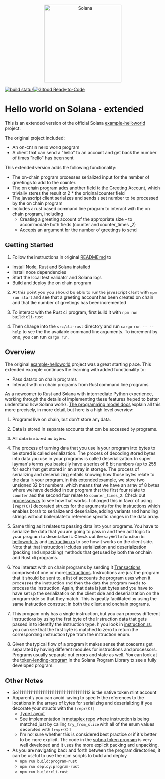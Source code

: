 <p align="center">
  <a href="https://solana.com">
    <img alt="Solana" src="https://i.imgur.com/uBVzyX3.png" width="250" />
  </a>
</p>

[![build status](https://github.com/CalebEverett/example-helloworld/actions/workflows/main.yml/badge.svg)](https://github.com/CalebEverett/example-helloworld/actions/workflows/main.yml)[![Gitpod
Ready-to-Code](https://img.shields.io/badge/Gitpod-Ready--to--Code-blue?logo=gitpod)](https://gitpod.io/#https://github.com/CalebEverett/example-helloworld)


# Hello world on Solana - extended

This is an extended version of the official Solana [example-helloworld](https://github.com/solana-labs/example-helloworld) project.

The original project included:

* An on-chain hello world program
* A client that can send a "hello" to an account and get back the number of
  times "hello" has been sent

This extended version adds the following functionality:

* The on-chain program processes serialized input for the number of greetings to
  add to the counter.
* The on chain program adds another field to the Greeting Account, which trivially
  stores the result of 2 * the original counter field
* The javascript client serializes and sends a set number to be processed by the on
  chain program
* Includes a rust based command line program to interact with the on chain program, including
  * Creating a greeting account of the appropriate size - to accommodate both fields (counter and counter_times _2)
  * Accepts an argument for the number of greetings to send

## Getting Started

1. Follow the instructions in original [README.md](README_original.md) to

  * Install Node, Rust and Solana installed
  * Install node dependencies
  * Start the local test validator and Solana logs
  * Build and deploy the on chain program
  
2. At this point you you should be able to run the javascript client with `npm run start` and
    see that a greeting account has been created on chain and that the number of greetings 
    has been incremented

3. To interact with the Rust cli program, first build it with `npm run build:cli-rust`

4. Then change into the `src/cli-rust` directory and run `cargo run -- --help` to see the
    the available command line arguments. To increment by one, you can run `cargo run`.


## Overview

The original [example-helloworld](https://github.com/solana-labs/example-helloworld) project was a great
starting place. This extended example continues the learning with added functionality to:

* Pass data to on chain programs
* Interact with on chain programs from Rust command line programs

As a newcomer to Rust and Solana with intermediate Python experience, working through the details of implementing these features helped to better understand how Solana works. [The programming model docs](https://docs.solana.com/developing/programming-model/overview) explain all this more precisely, in more detail, but here is a high level overview.

1. Programs live on chain, but don't store any data.

2. Data is stored in separate accounts that can be accessed by programs.

3. All data is stored as bytes.

4. The process of turning data that you use in your program into bytes to be
  stored is called serialization. The process of decoding stored bytes into
  data you use in your programs is called deserialization. In super layman's terms
  you basically have a series of 8 bit numbers (up to 255 for each) that get stored in an
  array in storage. The process of serializing and deserializing entails knowing how those bytes
  relate to the data in your program. In this extended example, we store two unsigned 32 bit numbers, which means that we have an array of 8 bytes where we have decided in our program that the first four
  relate to `counter` and the second four relate to `counter_times_2`. Check out [processors.rs](src/program-rust/src/processor.rs) to see how that works. I changed this in favor of using `[repr(C)]` decorated structs for the arguments for the instructions which enables borsh to serialize and deserialize, adding variants and handling strings without boilerplate to reference specific ranges in the data array.

5. Same thing as it relates to passing data into your programs. You have to serialize the data that
  you are going to pass in and then add logic to your program to deserialize it. Check out the `sayHello` function in [helloworld.ts](src/client/hello_world.ts) and [instruction.rs](src/program-rust/src/instruction.rs) to see how it works on the client side. Note that that instruction includes serialization and deserialization (packing and unpacking) methods that get used by both the onchain and Rust cli programs.

6. You interact with on chain programs by sending it [Transactions](src/program-rust/src/instruction.rs), comprised of one or more [Instructions](https://docs.rs/solana-program/1.8.0/solana_program/instruction/struct.Instruction.html). Instructions are just the program that it should be sent to, a list of accounts the program uses when it processes the instruction and then the data the program needs to process the instruction. Again, that data is just bytes and you have to have set up the serialization on the client side and deserialization on the program side so that they match. This is greatly facilitated by using the same Instruction construct in both the client and onchain programs.

7. This program only has a single instruction, but you can process different instructions by using the first byte of the Instruction data that gets passed in to identify the instruction type. If you look in [instruction.rs](src/program-rust/src/instruction.rs), you can see that the first
byte is matched to zero to return the corresponding instruction type from the instruction enum.

8. Given the typical flow of a program it makes sense that concerns get separated by having different modules for instructions and processors. Programs usually separate out errors and state as well. You can look at the [token-lending-program](https://github.com/solana-labs/solana-program-library/tree/master/token-lending/program/src) in the Solana Program Library to see a fully developed program.


## Other Notes
* So11111111111111111111111111111111111111112 is the native token mint account
* Apparently you can avoid having to specify the references to the locations in the arrays of bytes for serializing and deserializing if you decorate your structs with the `[repr(C)]`
  * [Type Layout](https://doc.rust-lang.org/stable/reference/type-layout.html)
  * See implementation in [metaplex repo](https://github.com/metaplex-foundation/metaplex/blob/f6e6a7b7767f18824950326fba20b59872f2a2e2/rust/token-metadata/program/src/processor.rs#L45) where instruction is being matched just by calling `try_from_slice` with all of the enum values decorated with `[repr(C)]`
  * I'm not sure whether this is considered best practice or if it's better to be more explicit. The code in the [solana token program](https://github.com/solana-labs/solana-program-library/blob/4a45f4a896d4a9616f1a646e44d81c7eb1851b03/token/program/src/processor.rs#L730) is very well developed and it uses the more explicit packing and unpacking.
* As you are navigating back and forth between the program directories, it can be useful to use the npm scripts to build and deploy
  * `npm run build:program-rust`
  * `npm run deploy:program-rust`
  * `npm run build:cli-rust`

        

